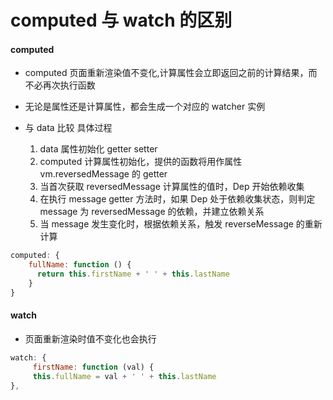 # computed 与 watch 的区别

#### computed

+ computed 页面重新渲染值不变化,计算属性会立即返回之前的计算结果，而不必再次执行函数
+ 无论是属性还是计算属性，都会生成一个对应的 watcher 实例
+ 与 data 比较 具体过程

    1. data 属性初始化 getter setter
    2. computed 计算属性初始化，提供的函数将用作属性 vm.reversedMessage 的 getter
    3. 当首次获取 reversedMessage 计算属性的值时，Dep 开始依赖收集
    4. 在执行 message getter 方法时，如果 Dep 处于依赖收集状态，则判定 message 为 reversedMessage 的依赖，并建立依赖关系
    5. 当 message 发生变化时，根据依赖关系，触发 reverseMessage 的重新计算

```js
computed: {
    fullName: function () {
      return this.firstName + ' ' + this.lastName
    }
}
```

#### watch

+ 页面重新渲染时值不变化也会执行

```js
watch: {
     firstName: function (val) {
     this.fullName = val + ' ' + this.lastName
},
```